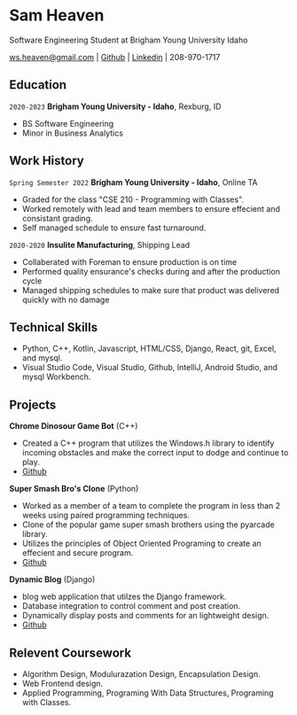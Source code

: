 # Sam Heaven
Software Engineering Student at Brigham Young University Idaho

<div id="webaddress">
<a href="ws.heaven@gmail.com">ws.heaven@gmail.com</a>
| <a href="https://github.com/wsheaven">Github</a> |
<a href="https://www.linkedin.com/in/sam-heaven-8135701b8/">Linkedin</a>
| 208-970-1717
</div>


## Education

`2020-2023`
__Brigham Young University - Idaho__, Rexburg, ID

- BS Software Engineering 
- Minor in Business Analytics

## Work History

`Spring Semester 2022`
__Brigham Young University - Idaho__, Online TA

-   Graded for the class "CSE 210 - Programming with Classes".
-	Worked remotely with lead and team members to ensure effecient and consistant grading.
-   Self managed schedule to ensure fast turnaround. 

`2020-2020`
__Insulite Manufacturing__, Shipping Lead 

-	Collaberated with Foreman to ensure production is on time 
-	Performed quality ensurance's checks during and after the production cycle 
-	Managed shipping schedules to make sure that product was delivered quickly with no damage 

## Technical Skills 
- Python, C++, Kotlin, Javascript, HTML/CSS, Django, React, git, Excel, and mysql. 
- Visual Studio Code, Visual Studio, Github, IntelliJ, Android Studio, and mysql Workbench.  


## Projects 

__Chrome Dinosour Game Bot__ (C++) 
- Created a C++ program that utilizes the Windows.h library to identify incoming obstacles and make the correct input to dodge and continue to play. 
- <a href="https://github.com/wsheaven/DinoRunnerC">Github</a>

__Super Smash Bro's Clone__ (Python)
- Worked as a member of a team to complete the program in less than 2 weeks using paired programming techniques. 
- Clone of the popular game super smash brothers using the pyarcade library. 
- Utilizes the principles of Object Oriented Programing to create an effecient and secure program. 
- <a href="https://github.com/wsheaven/hyper_bash_siblings">Github</a>

__Dynamic Blog__ (Django)
- blog web application that utilzes the Django framework.  
- Database integration to control comment and post creation. 
- Dynamically display posts and comments for an lightweight design.   
- <a href="https://github.com/wsheaven/DjangoBlog">Github</a>

## Relevent Coursework 
- Algorithm Design, Modulurazation Design, Encapsulation Design.
- Web Frontend design. 
 - Applied Programming, Programing With Data Structures, Programing with Classes. 






